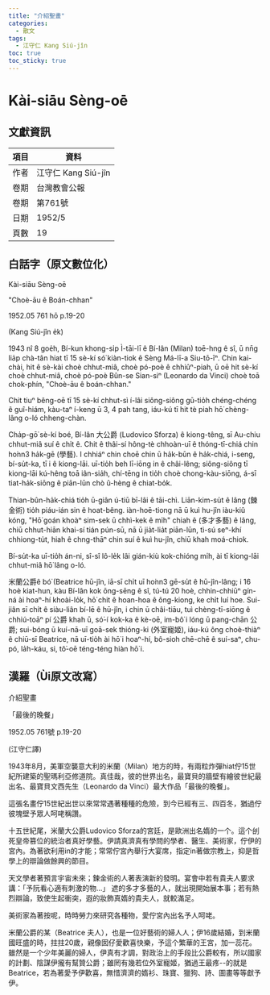 ```yaml
---
title: "介紹聖畫"
categories:
  - 散文
tags:
  - 江守仁 Kang Siú-jîn
toc: true
toc_sticky: true
---
```


# Kài-siāu Sèng-oē

## 文獻資訊

| 項目 | 資料 |
|---|---|
| 作者 | 江守仁 Kang Siú-jîn |
| 卷期 | 台灣教會公報 |
| 卷期 | 第761號 |
| 日期 | 1952/5 |
| 頁數 | 19 |

## 白話字（原文數位化）

Kài-siāu Sèng-oē

"Choè-āu ê Boán-chhan"

1952.05 761 hō p.19-20

(Kang Siú-jîn e̍k)

1943 nî 8 goe̍h, Bí-kun khong-si̍p Ì-tāi-lī ê Bí-lân (Milan) toē-hng ê sî, ū nn̄g lia̍p chà-tân hiat tī 15 sè-kí só͘ kiàn-tiok ê Sèng Má-lī-a Siu-tō-īⁿ. Chin kai-chài, hit ê sè-kài choè chhut-miâ, choè pó-poè ê chhiûⁿ-piah, ū oē hit sè-kí choè chhut-miâ, choè pó-poè Bûn-se Sian-siⁿ (Leonardo da Vinci) choè toā chok-phín, "Choè-āu ê boán-chhan."

Chit tiuⁿ bêng-oē tī 15 sè-kí chhut-sì í-lâi siông-siông gū-tio̍h chéng-chéng ê guî-hiám, kàu-taⁿ í-keng ū 3, 4 pah tang, iáu-kú tī hit tè piah hō͘ chèng-lâng o-ló chheng-chàn.

Cha̍p-gō͘ sè-kí boé, Bí-lân 大公爵 (Ludovico Sforza) ê kiong-têng, sī Au-chiu chhut-miâ suí ê chi̍t ê. Chit ê thâi-sí hông-tè chhoàn-uī ê thóng-tī-chiá chin ho͘nn3 ha̍k-gē (學藝). I chhiáⁿ chin choē chin ū ha̍k-būn ê ha̍k-chiá, i-seng, bí-su̍t-ka, tī i ê kiong-lāi. uī-tio̍h beh lī-iōng in ê châi-lêng; siông-siông tī kiong-lāi kú-hêng toā iân-sia̍h, chí-tēng in tio̍h choè chong-kàu-siōng, á-sī tiat-ha̍k-siōng ê piān-lūn chò û-hèng ê chiat-bo̍k.

Thian-bûn-ha̍k-chiá tio̍h ū-giân ú-tiū bī-lâi ê tāi-chì. Liān-kim-su̍t ê lâng (鍊金術) tio̍h piáu-ián sin ê hoat-bêng. iàn-hoē-tiong nā ū kuì hu-jîn iàu-kiû kóng, "Hō͘ goán khoàⁿ sim-sek ū chhì-kek ê mi̍h" chiah ê (多才多藝) ê lâng, chiū chhut-hiān khai-sí tián pún-sū, nā ū jia̍t-lia̍t piān-lūn, tì-sú seⁿ-khí chhiong-tu̍t, hiah ê chng-thāⁿ chin suí ê kuì hu-jîn, chiū khah moá-chiok.

Bí-su̍t-ka uī-tio̍h án-ni, sî-sî lô-le̍k lâi gián-kiù kok-chióng mi̍h, ài tī kiong-lāi chhut-miâ hō͘ lâng o-ló.

米蘭公爵ê bó͘ (Beatrice hū-jîn, iā-sī chi̍t uī ho͘nn3 gē-su̍t ê hū-jîn-lâng; i 16 hoè kiat-hun, kàu Bí-lân kok ōng-sēng ê sî, tú-tú 20 hoè, chhin-chhiūⁿ gín-ná ài hoaⁿ-hí khoài-lo̍k, hō͘ chit ê hoan-hoa ê ông-kiong, ke chi̍t luí hoe. Sui-jiân sī chi̍t ê siàu-liân bí-lē ê hū-jîn, i chin ū châi-tiāu, tuì chèng-tī-siōng ê chhiú-toāⁿ pí 公爵 khah ū, só͘-í kok-ka ê kè-oē, im-bô͘ i lóng ū pang-chān 公爵; sui-bóng ū kuí-nā-uī goā-sek thióng-ki (外室寵姬), iáu-kú ông choè-thiàⁿ ê chiū-sī Beatrice, nā uī-tio̍h ài hō͘ i hoaⁿ-hí, bô-sioh chē-chē ê suí-saⁿ, chu-pó, la̍h-káu, si, tô͘-oē téng-téng hiàn hō͘ i.

## 漢羅（Ùi原文改寫）

介紹聖畫

「最後的晚餐」

1952.05 761號 p.19-20

(江守仁譯)

1943年8月，美軍空襲意大利的米蘭（Milan）地方的時，有兩粒炸彈hiat佇15世紀所建築的聖瑪利亞修道院。真佳哉，彼的世界出名，最寶貝的牆壁有繪彼世紀最出名、最寶貝文西先生（Leonardo da Vinci）最大作品「最後的晚餐」。

這張名畫佇15世紀出世以來常常遇著種種的危險，到今已經有三、四百冬，猶過佇彼塊壁予眾人呵咾稱讚。

十五世紀尾，米蘭大公爵Ludovico Sforza的宮廷，是歐洲出名媠的一个。這个刣死皇帝篡位的統治者真好學藝。伊請真濟真有學問的學者、醫生、美術家，佇伊的宮內。為著欲利用in的才能；常常佇宮內舉行大宴席，指定in著做宗教上，抑是哲學上的辯論做餘興的節目。

天文學者著預言宇宙未來；鍊金術的人著表演新的發明。宴會中若有貴夫人要求講：「予阮看心適有刺激的物...」 遮的多才多藝的人，就出現開始展本事；若有熱烈辯論，致使生起衝突，遐的妝飾真媠的貴夫人，就較滿足。

美術家為著按呢，時時勞力來研究各種物，愛佇宮內出名予人呵咾。

米蘭公爵的某（Beatrice 夫人），也是一位好藝術的婦人人；伊16歲結婚，到米蘭國旺盛的時，拄拄20歲，親像囡仔愛歡喜快樂，予這个繁華的王宮，加一蕊花。雖然是一个少年美麗的婦人，伊真有才調，對政治上的手段比公爵較有，所以國家的計劃、陰謀伊攏有幫贊公爵；雖罔有幾若位外室寵姬，猶過王最疼--的就是Beatrice，若為著愛予伊歡喜，無惜濟濟的媠衫、珠寶、獵狗、詩、圖畫等等獻予伊。
